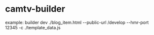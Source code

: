 # camtv-builder

example:  builder dev ./blog_item.html --public-url /develop --hmr-port 12345 -c ./template_data.js

